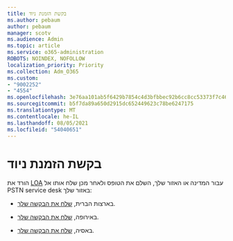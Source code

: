 ```yaml
---
title: בקשת הזמנת ניוד
ms.author: pebaum
author: pebaum
manager: scotv
ms.audience: Admin
ms.topic: article
ms.service: o365-administration
ROBOTS: NOINDEX, NOFOLLOW
localization_priority: Priority
ms.collection: Adm_O365
ms.custom:
- "9002252"
- "4554"
ms.openlocfilehash: 3e76aa101ab5f6429b7854c4d3bfbbec92b6cc8cc53373f7c465ddf5320b3ba1
ms.sourcegitcommit: b5f7da89a650d2915dc652449623c78be6247175
ms.translationtype: MT
ms.contentlocale: he-IL
ms.lasthandoff: 08/05/2021
ms.locfileid: "54040651"
---
```

# <a name="port-order-request"></a>בקשת הזמנת ניוד

הורד את [LOA](https://docs.microsoft.com/microsoftteams/manage-phone-numbers-for-your-organization/manage-phone-numbers-for-your-organization#letters-of-authorization-loas-for-transferring-numbers) עבור המדינה או האזור שלך, השלם את הטופס ולאחר מכן שלח אותו אל PSTN service desk באזור שלך:

- בארצות הברית, [שלח את הבקשה שלך](mailto:ptn@microsoft.com).

- באירופה, [שלח את הבקשה שלך](mailto:ptneu@microsoft.com).

- באסיה, [שלח את הבקשה שלך](mailto:ptnapac@microsoft.com).
